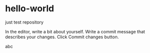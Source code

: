 # hello-world
just test repository

In the editor, write a bit about yourself.
Write a commit message that describes your changes.
Click Commit changes button.

abc
